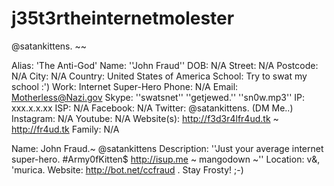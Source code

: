 j35t3rtheinternetmolester
=========================

@satankittens.
~~

Alias: 'The Anti-God'
Name: ''John Fraud''
DOB: N/A
Street: N/A 
Postcode: N/A
City: N/A
Country: United States of America
School: Try to swat my school :')
Work: Internet Super-Hero
Phone: N/A
Email: Motherless@Nazi.gov
Skype: ''swatsnet'' ''getjewed.'' ''sn0w.mp3''
IP: xxx.x.x.xx
ISP: N/A
Facebook: N/A
Twitter: @satankittens. (DM Me..) 
Instagram: N/A
Youtube: N/A
Website(s): http://f3d3r4lfr4ud.tk ~ http://fr4ud.tk
Family: N/A

Name: John Fraud.~ @satankittens
Description: ''Just your average internet super-hero. #Army0fKitten$ http://isup.me ~ mangodown ~''
Location: v&, 'murica.
Website: http://bot.net/ccfraud
.
Stay Frosty! ;-)

